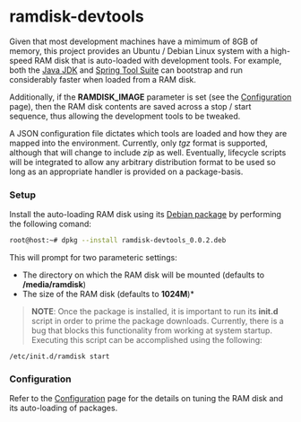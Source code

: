 ramdisk-devtools
================

Given that most development machines have a mimimum of 8GB of memory, this project provides an Ubuntu / Debian Linux 
system with a high-speed RAM disk that is auto-loaded with development tools. For example, both the
[Java JDK](http://www.oracle.com/technetwork/java/javase/downloads/index.html)
and [Spring Tool Suite](http://www.springsource.org/sts) can bootstrap and run considerably faster when loaded
from a RAM disk.

Additionally, if the **RAMDISK_IMAGE** parameter is set (see the [Configuration](https://github.com/brulejr/ramdisk-devtools/wiki/Configuration) 
page), then the RAM disk contents are saved across a stop / start sequence, thus allowing the development tools to be
tweaked.

A JSON configuration file dictates which tools are loaded and how they are mapped into the environment. Currently, only
*tgz* format is supported, although that will change to include *zip* as well. Eventually, lifecycle scripts will
be integrated to allow any arbitrary distribution format to be used so long as an appropriate handler is provided on
a package-basis.

### Setup

Install the auto-loading RAM disk using its [Debian package](https://github.com/brulejr/ramdisk-devtools/blob/master/ramdisk-devtools_0.0.2.deb)
by performing the following comand:
```bash
root@host:~# dpkg --install ramdisk-devtools_0.0.2.deb 
```

This will prompt for two parameteric settings:
* The directory on which the RAM disk will be mounted (defaults to **/media/ramdisk**)
* The size of the RAM disk (defaults to **1024M**)* 

> **NOTE**: Once the package is installed, it is important to run its **init.d** script in order to prime the package 
downloads. Currently, there is a bug that blocks this functionality from working at system startup. Executing this
script can be accomplished using the following:
```
/etc/init.d/ramdisk start
```

### Configuration

Refer to the [Configuration](https://github.com/brulejr/ramdisk-devtools/wiki/Configuration) page for the details on 
tuning the RAM disk and its auto-loading of packages.